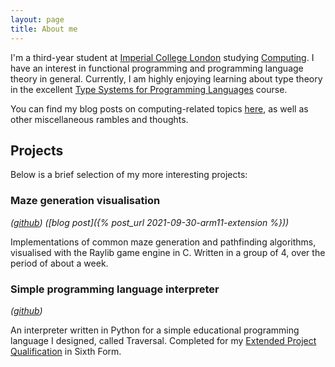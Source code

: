 ```yaml
---
layout: page
title: About me
---
```


I'm a third-year student at [Imperial College London](https://www.imperial.ac.uk/) studying [Computing](https://www.imperial.ac.uk/computing/). I have an interest in functional programming and programming language theory in general. Currently, I am highly enjoying learning about type theory in the excellent [Type Systems for Programming Languages](https://www.doc.ic.ac.uk/~svb/TSfPL/) course.

You can find my blog posts on computing-related topics [here](/posts), as well as other miscellaneous rambles and thoughts.

## Projects
Below is a brief selection of my more interesting projects:

### Maze generation visualisation
*([github](https://github.com/ethanrange/c-maze-generation))*
*([blog post]({% post_url 2021-09-30-arm11-extension %}))*

Implementations of common maze generation and pathfinding algorithms, visualised with the Raylib game engine in C. Written in a group of 4, over the period of about a week.


### Simple programming language interpreter
*([github](https://github.com/roccojiang/traversal-lang))*

An interpreter written in Python for a simple educational programming language I designed, called Traversal. Completed for my [Extended Project Qualification](https://www.aqa.org.uk/subjects/projects/project-qualifications/EPQ-7993) in Sixth Form.
